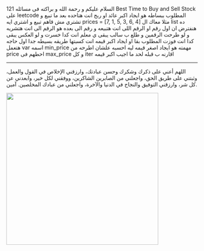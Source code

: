 السلام عليكم و رحمة الله و براكته
فى مسائله 121 Best Time to Buy and Sell Stock
على leetcode
المطلوب ببساطه
هو ايجاد اكبر عائد او ربح انت هتاحده بعد ما تبيع و تشتري
مش قاهم تبيع و اشتري ايه
prices = [7, 1, 5, 3, 6, 4]
مثلا معاك ال list ده هنفترض ان اول رقم او الرقم اللى انت هتبيعه و رقم الى بعده هو الرقم الى انت هتشريه
و لو طرحت الرقمين و طلع ب سالب يبقى ي معلم انت كدا خسرت و لو العكس يبقى كدا انت فوزت
المطلوب بقا او ايجاد اكبر قيمه انت كسبتها
طريقه بسيطه جدا
اول حاجه هتعمل var اسمه min_price مهمته هو ايجاد اصغر قيمه ليه احسبه علشان اطرحه من price احطهم فى max_price و كل iter اقارنه ب قبله لحد ما اجيب اكبر قيمه

---

اللهم أعني على ذكرك وشكرك وحسن عبادتك، وارزقني الإخلاص في القول والعمل، وثبتني على طريق الحق، واجعلني من الصابرين الشاكرين، ووفقني لكل خير، وابعدني عن كل شر، وارزقني التوفيق والنجاح في الدنيا والآخرة، واجعلني من عبادك المخلصين. آمين.

<img src="out.gif" width="400" height="400"/>
